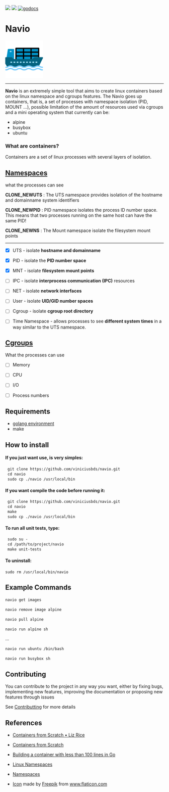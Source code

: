  ![](https://github.com/viniciusbds/navio/workflows/build/badge.svg)  ![](https://github.com/viniciusbds/navio/workflows/unit-tests/badge.svg) [![godocs](https://godoc.org/github.com/viniciusbds/navio?status.svg)](https://godoc.org/github.com/viniciusbds/navio) 

 
# Navio

<img src="/cargueiro.png" alt="drawing" width="120"/>

----------------------------

**Navio** is an extremely simple tool that aims to create linux containers based on the linux namespace and cgroups features. The Navio goes up containers, that is, a set of processes with namespace isolation (PID, MOUNT ...), possible limitation of the amount of resources used via cgroups and a mini operating system that currently can be:

- alpine
- busybox
- ubuntu

### What are containers?

Containers are a set of linux processes with several layers of isolation.


## [Namespaces](https://en.wikipedia.org/wiki/Linux_namespaces)

what the processes can see

**CLONE_NEWUTS** : The UTS namespace provides isolation of the hostname and domainname system identifiers

**CLONE_NEWPID** : PID namespace isolates the process ID number space. This means that two processes running on the same host can have the same PID!

**CLONE_NEWNS** : The Mount namespace isolate the filesystem mount points

---


- [x] UTS - isolate **hostname and domainname**

- [x] PID - isolate the **PID number space**

- [x] MNT - isolate **filesystem mount points**

- [ ] IPC - isolate **interprocess communication (IPC)** resources

- [ ] NET - isolate **network interfaces**

- [ ] User - isolate **UID/GID number spaces**

- [ ] Cgroup - isolate **cgroup root directory**

- [ ] Time Namespace - allows processes to see **different system times** in a way similar to the UTS namespace.


## [Cgroups](https://en.wikipedia.org/wiki/Cgroups)

What the processes can use

- [ ] Memory

- [ ] CPU

- [ ] I/O

- [ ] Process numbers


## Requirements

- [golang environment](https://golang.org/)
- make

## How to install

#### If you just want use, is very simples: 

```
 git clone https://github.com/viniciusbds/navio.git
 cd navio
 sudo cp ./navio /usr/local/bin
```

#### If you want compile the code before running it:



```
 git clone https://github.com/viniciusbds/navio.git
 cd navio
 make
 sudo cp ./navio /usr/local/bin
```

#### To run all unit tests, type:

```
 sudo su -
 cd /path/to/project/navio
 make unit-tests
```

#### To uninstall:

 ```
 sudo rm /usr/local/bin/navio
```
  
## Example Commands

`navio get images`

`navio remove image alpine`

`navio pull alpine`

`navio run alpine sh`

...

`navio run ubuntu /bin/bash`

`navio run busybox sh`


  
  
## Contributing

You can contribute to the project in any way you want, either by fixing bugs, implementing new features, improving the documentation or proposing new features through issues

See [Contributting](/CONTRIBUTING.md) for more details

## References

  - [Containers from Scratch • Liz Rice](https://www.youtube.com/watch?v=8fi7uSYlOdc)
  
  - [Containers from Scratch](https://ericchiang.github.io/post/containers-from-scratch/)
  
  - [Building a container with less than 100 lines in Go](https://www.infoq.com/br/articles/build-a-container-golang/)

  - [Linux Namespaces](https://medium.com/@teddyking/namespaces-in-go-basics-e3f0fc1ff69a)
  
  - [Namespaces](https://escotilhalivre.wordpress.com/2015/08/12/namespaces/)
  
  - <div><a href="/cargueiro.png" title="Icon">Icon</a> made by <a href="https://www.flaticon.com/br/autores/freepik" title="Freepik">Freepik</a> from <a href="https://www.flaticon.com/br/" title="Flaticon">www.flaticon.com</a></div>
